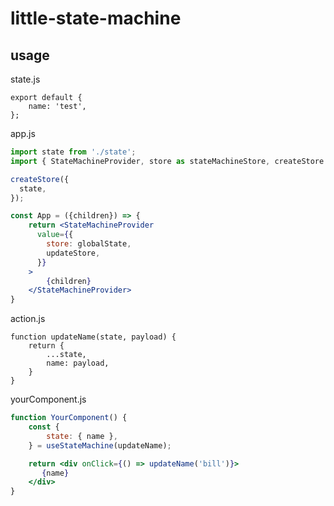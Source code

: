 # little-state-machine

## usage

state.js
```
export default {
    name: 'test',
};
```

app.js
```jsx
import state from './state';
import { StateMachineProvider, store as stateMachineStore, createStore } from './stateMachine';

createStore({
  state,
});

const App = ({children}) => {
    return <StateMachineProvider
      value={{
        store: globalState,
        updateStore,
      }}
    >
        {children}
    </StateMachineProvider>
}
```

action.js
```
function updateName(state, payload) {
    return {
        ...state,
        name: payload,
    }
}
```

yourComponent.js
```jsx
function YourComponent() {
    const {
        state: { name },
    } = useStateMachine(updateName);

    return <div onClick={() => updateName('bill')}>
       {name}
    </div>
}
```
